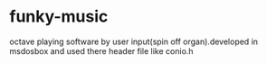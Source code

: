 # funky-music
octave playing software by user input(spin off organ).developed in msdosbox and used there header file like conio.h

